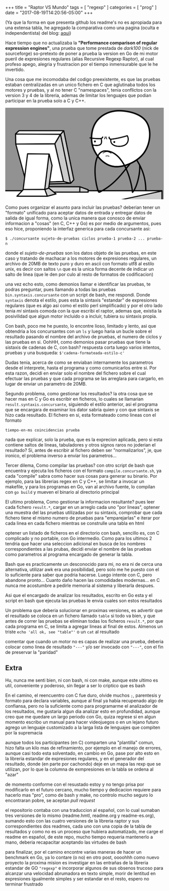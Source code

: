 +++
title      = "Raptor VS Mundo"
tags       = [ "regexp" ]
categories = [ "prog" ]
date       = "2017-08-19T14:20:56-05:00"
+++

(Ya que la forma en que presenta github los readme's no es apropiada para una
extensa tabla, he agregado la comparativa como una pagina (oculta e
independentista) del blog: [aqui](https://nasciiboy.github.io/raptorVSworld/))

Hace tiempo que no actualizaba la **"Performance comparison of regular
expression engines"**, una prueba que tome prestada de *dark100* (nick de
sourceforge) so-pretexto de poner a prueba la version en Go de mi motor pueril
de expresiones regulares (alias Recursive Regexp Raptor), al cual profeso apego,
alegria y frustracion por el tiempo inmensurable que le he invertido.

Una cosa que me incomodaba del codigo preexistente, es que las pruebas estaban
centralizadas en un unico fichero en C que aglutinaba todos los motores y
pruebas, y al no tener C "namespaces", tenia conflictos con la version 3 y 4 de
la libreria, ademas de limitar los lenguajes que podian participar en la prueba
solo a C y C++.

![](/img/Computer-Guy.png)

Como pues organizar el asunto para incluir las pruebas? deberian tener un
"formato" unificado para aceptar datos de entrada y entregar datos de salida de
igual forma, como la unica manera que conosco de enviar informacion a "cosas" (en
C, C++ y Go) es por medio de argumentos, pues eso hice, proponiendo la interfaz
generica para cada concursante asi:

    $ ./concursante sujeto-de-pruebas ciclos prueba-1 prueba-2 ... prueba-n

donde el *sujeto-de-pruebas* son los datos objeto de las pruebas, en este caso
y tratando de machacar a los motores de expresiones regulares, un archivo de
20MB de texto puro y duro en ascii con formato utf8 al estilo unix, es decir con
saltos `\n` que es la unica forma decente de indicar un salto de linea (que le
den por culo al resto de formatos de codificacion)

una vez echo esto, como demonios llamar e identificar las pruebas, te podras
preguntar, pues llamando a todas las pruebas `bin.syntaxis.concursante` con un script
de bash, me respondi. Donde `syntaxis` denota el estilo, pues esta la sintaxis
"estandar" de expresiones regulares (que es algo asi como el estilo perl
simplificado) y por el otro lado tenia *mi* sintaxis comoda con la que escribi
el raptor, ademas que, existia la posivilidad que algun motor incluido o a
incluir, tubiera su sintaxis propia.

Con bash, poco me he puesto, lo encontre lioso, limitado y lento, asi que
obtendria a los concursantes con un `ls` y luego haria un bucle sobre el
resultado pasando el nombre del archivo de pruebas, el numero de ciclos y las
pruebas en si. OohHH, como demonios pasar pruebas que tiene la sistaxis de
cadenas de C, con bash? respuesta corta luego varios intentos, pruebas y una
busqueda: `$'cadena-formateada-estilo-c'`

Dudas tenia, acerca de como se enviaban internamente los parametros desde el
interprete, hasta el programa y como comunicarlos entre si. Por esta razon,
decidi en enviar solo el nombre del fichero sobre el cual efectuar las pruebas y
que cada programa se las arreglara para cargarlo, en lugar de enviar un
parametro de 20MB.

Segundo problema, como gestionar los resultados? la otra cosa que se hacer mas
en C y Go es escribir en ficheros, lo cuales se llamarian
`result.syntaxis.concursante`, siguiendo el estilo anterior, asi el programa que
se encargara de examinar los dator sabria quien y con que sintaxis se hizo cada
resultado. El fichero en si, esta formateado como lineas con el formato

    tiempo-en-ms coincidencias prueba

nada que explicar, solo la prueba, que es la exprecion aplicada, pero si esta
contiene saltos de lineas, tabuladores y otros signos raros no joderian el
resultado? Si, antes de escribir al fichero deben ser "normalizarlos", je, que
ironico, el problema inverso a enviar los parametros...

Tercer dilema, Como compilar las pruebas? con otro script de bash que encuentra
y ejecuta los ficheros con el formato `compile.concursante.sh`, ya cada
"compile" sabra como hacer sus cosas para generar su binario. Por ejemplo, para
las librerias regex en C y C++, se limitar a invocar un makefile, y para los
programas en Go, van al archivo fuente, lo compilan con `go build` y mueven el
binario al directorio principal

El ultimo problema, Como gestionar la informacion resultante? pues leer cada
fichero `result.*`, cargar en un arreglo cada uno "por lineas", optener una
muestra del las pruebas utilizadas por su sintaxis, comprobar que cada fichero
tiene el mismo numero de pruebas para "emparejarlas" e iterar por cada linea en
cada fichero mientras se construlle una tabla en html

optener un listado de ficheros en el directorio con bash, sencillo es, con C
complicado y no portable, con Go intermedio. Como para los ultimos 2 tendria que hacer una
seleccion adicional en busca de los nombres correspondientes a las prubas,
decidi enviar el nombre de las pruebas como parametros al programa encargado de
generar la tabla.

Bash que es practicamente un desconocido para mi, no era ni de cerca una
alternativa, utilizar awk era una posibilidad, pero solo me he puesto con el lo
suficiente para saber que podria hacerse. Luego intente con C, pero abandone
pronto... Cuanto daño hacen las comodidades modernas... en C nunca me acostumbre a
pedirle memoria al sistema y liberarla despues.

Asi que el encargado de analizar los resultados, escrito en Go esta y
el script en bash que ejecuta las pruebas le envia cuales son estos resultados

Un problema que deberia solucionar en proximas versiones, es advertir que el
resultado se coloca en un fichero llamado `table` si todo va bien, y que antes
de correr las pruebas se eliminan todas los ficheros `result.*`, por que cada
programa en C, se limita a agregar lineas al final de estos. Almenos un triste
`echo 'all ok, see "table"'` o un `cat` al resultado

comentar que cuando un motor no es capas de realizar una prueba, deberia colocar
como linea de resultado `"---"` y/o ser invocado con `"---"`, con el fin de
preservar la "paridad"

## Extra

Hu, nunca me senti bien, ni con bash, ni con make, aunque este ultimo es util,
conveniente y poderoso, sin llegar a ser lo criptico que es bash

En el camino, el reencuentro con C fue duro, olvide muchos `;`, parentesis y
formato para declara variables, aunque al final ya habia recupenado algo de
confiansa, pero no la suficiente como para programarme el analizador de los
resultados, me gustaria algun dia analizar esto en profundidad, aunque creo que
me quedare un largo periodo con Go, quiza regrese si en algun momento escribo un
manual para hacer videojuegos o en un lejano futuro agrego un lenguaje
customizado a la larga lista de lenguajes que compiten por la supremacia

aunque todos los participantes (en C) comparten una "plantilla" comun, hizo
falta un kilo mas de refinamiento, por ejemplo en el manejo de errores, aunque
casi todo esta solventado, en cambio en Go, pase por alto esto en la libreria
estandar de expresiones regulares, y en el generador del resultado, donde (en
parte por cachondo) deje en un mapa las rexp que se utilizan, por lo que la
columna de exmpresiones en la tabla se ordena al "azar"

de momento conforme con el resustado estoy y no tengo prisa por modificarlo en
el futuro cercano, mucho tiempo y dedicacion requiere para hacerlo mas "pro",
como de bash y make, no controlo mucho seguro lo encontraran pobre, se aceptan
*pull request*

el repositorio contaba con una traduccion al español, con lo cual sumaban tres
versiones de lo mismo (readme.hmtl, readme.org y readme-es.org), sumando esto
con las cuatro versiones de la libreria raptor y sus correspondientes dos
readmes, cada uno con una copia de la tabla de resultados y como no es un
proceso que hubiera automatizado, me carge el readme en español, de este repo,
mucho tiempo requeria mantenerlo a mano, deberia recapacitar aceptando las
virtudes de bash

para finalizar, por el camino encontre varias maneras de hacer un benchmark en
Go, ya lo contare (o no) en otro post, oooohhh como nuevo proyecto la proxima
mision es investigar en las entrañas de la libreria estandar de GO `"regexp"` e
incorporar algunos de sus obsenos trucoso para alcanzar una velocidad abrumadora
en texto simple, morir de lentitud en expresiones igualmente simples y ser
estandar en el resto, espero no terminar frustrado
